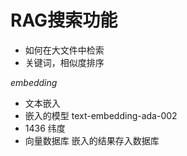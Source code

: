 # RAG搜索功能

- 如何在大文件中检索
- 关键词，相似度排序

*embedding*
- 文本嵌入
- 嵌入的模型 text-embedding-ada-002
- 1436 纬度
- 向量数据库
    嵌入的结果存入数据库